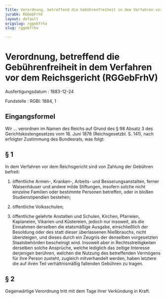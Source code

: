 ```yaml
---
Title: Verordnung, betreffend die Gebührenfreiheit in dem Verfahren vor dem Reichsgericht
jurabk: RGGebFrhV
layout: default
origslug: rggebfrhv
slug: rggebfrhv

---
```


# Verordnung, betreffend die Gebührenfreiheit in dem Verfahren vor dem Reichsgericht (RGGebFrhV)

Ausfertigungsdatum
:   1883-12-24

Fundstelle
:   RGBl: 1884, 1



## Eingangsformel

Wir ...
verordnen im Namen des Reichs auf Grund des § 98 Absatz 3 des
Gerichtskostengesetzes vom 18. Juni 1878 (Reichsgesetzbl. S. 141),
nach erfolgter Zustimmung des Bundesrats, was folgt:


## § 1

In dem Verfahren vor dem
Reichsgericht              sind von Zahlung der Gebühren befreit:

1.  öffentliche Armen-, Kranken-, Arbeits- und Besserungsanstalten, ferner
    Waisenhäuser und andere milde Stiftungen, insofern solche nicht
    einzelne Familien oder bestimmte Personen betreffen, oder in bloßen
    Studienstipendien bestehen;


2.  öffentliche Volksschulen;


3.  öffentliche gelehrte Anstalten und Schulen, Kirchen, Pfarreien,
    Kaplaneien, Vikarien und Küstereien, jedoch nur insoweit, als die
    Einnahmen derselben die etatsmäßige Ausgabe, einschließlich der
    Besoldung oder des statt dieser überlassenen Nießbrauchs, nicht
    übersteigen, und dieses durch ein Zeugnis der denselben vorgesetzten
    Staatsbehörden bescheinigt wird. Insoweit aber in Rechtsstreitigkeiten
    derselben solche Ansprüche, welche lediglich das zeitige Interesse
    derjenigen berühren, welchen die Nutzung des betreffenden Vermögens
    für ihre Person zusteht, zugleich mitverhandelt werden, haben letztere
    die auf ihren Teil verhältnismäßig fallenden Gebühren zu tragen.





## § 2

Gegenwärtige Verordnung tritt mit dem Tage ihrer Verkündung in Kraft.

